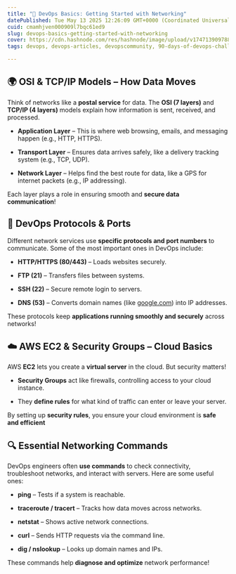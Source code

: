 ```yaml
---
title: "🚀 DevOps Basics: Getting Started with Networking"
datePublished: Tue May 13 2025 12:26:09 GMT+0000 (Coordinated Universal Time)
cuid: cmamhjven000909l7bqc61ed9
slug: devops-basics-getting-started-with-networking
cover: https://cdn.hashnode.com/res/hashnode/image/upload/v1747139097884/6ad7ca37-2fa9-4a79-84ce-e36e49553ad0.png
tags: devops, devops-articles, devopscommunity, 90-days-of-devops-challenge

---
```


## 🌍 OSI & TCP/IP Models – How Data Moves

Think of networks like a **postal service** for data. The **OSI (7 layers)** and **TCP/IP (4 layers)** models explain how information is sent, received, and processed.

* **Application Layer** – This is where web browsing, emails, and messaging happen (e.g., HTTP, HTTPS).
    
* **Transport Layer** – Ensures data arrives safely, like a delivery tracking system (e.g., TCP, UDP).
    
* **Network Layer** – Helps find the best route for data, like a GPS for internet packets (e.g., IP addressing).
    

Each layer plays a role in ensuring smooth and **secure data communication**!

## 🔗 DevOps Protocols & Ports

Different network services use **specific protocols and port numbers** to communicate. Some of the most important ones in DevOps include:

* **HTTP/HTTPS (80/443)** – Loads websites securely.
    
* **FTP (21)** – Transfers files between systems.
    
* **SSH (22)** – Secure remote login to servers.
    
* **DNS (53)** – Converts domain names (like [google.com](http://google.com)) into IP addresses.
    

These protocols keep **applications running smoothly and securely** across networks!

## ☁️ AWS EC2 & Security Groups – Cloud Basics

AWS **EC2** lets you create a **virtual server** in the cloud. But security matters!

* **Security Groups** act like firewalls, controlling access to your cloud instance.
    
* They **define rules** for what kind of traffic can enter or leave your server.
    

By setting up **security rules**, you ensure your cloud environment is **safe and efficient**

## 🔍 Essential Networking Commands

DevOps engineers often **use commands** to check connectivity, troubleshoot networks, and interact with servers. Here are some useful ones:

* **ping** – Tests if a system is reachable.
    
* **traceroute / tracert** – Tracks how data moves across networks.
    
* **netstat** – Shows active network connections.
    
* **curl** – Sends HTTP requests via the command line.
    
* **dig / nslookup** – Looks up domain names and IPs.
    

These commands help **diagnose and optimize** network performance!